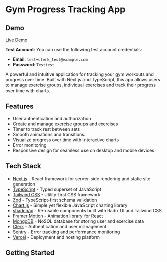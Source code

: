 # Gym Progress Tracking App

## Demo

[Live Demo](https://gym-progress-tracker-v1.vercel.app/)

**Test Account**:
You can use the following test account credentials:

- **Email**: `test+clerk_test@example.com`
- **Password**: `Testtest`

A powerful and intuitive application for tracking your gym workouts and progress over time. Built with Next.js and TypeScript, this app allows users to manage exercise groups, individual exercises and track their progress over time with charts.

## Features

- User authentication and authorization
- Create and manage exercise groups and exercises
- Timer to track rest between sets
- Smooth animations and transitions
- Visualize progress over time with interactive charts
- Error monitoring
- Responsive design for seamless use on desktop and mobile devices

## Tech Stack

- [Next.js](https://nextjs.org/) - React framework for server-side rendering and static site generation
- [TypeScript](https://www.typescriptlang.org/) - Typed superset of JavaScript
- [Tailwind CSS](https://tailwindcss.com/) - Utility-first CSS framework
- [Zod](https://github.com/colinhacks/zod) - TypeScript-first schema validation
- [Chart.js](https://www.chartjs.org/) - Simple yet flexible JavaScript charting library
- [shadcn/ui](https://ui.shadcn.com/) - Re-usable components built with Radix UI and Tailwind CSS
- [Framer Motion](https://www.framer.com/motion/) - Animation library for React
- [MongoDB](https://www.mongodb.com/) - NoSQL database for storing user and exercise data
- [Clerk](https://clerk.dev/) - Authentication and user management
- [Sentry](https://sentry.io/) - Error tracking and performance monitoring
- [Vercel](https://vercel.com/) - Deployment and hosting platform

## Getting Started

<!-- todo -->

